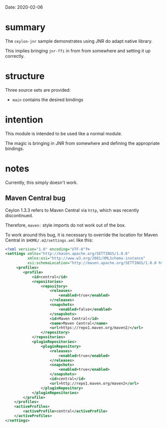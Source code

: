 Date: 2020-02-06

# summary

The `ceylon-jnr` sample demonstrates using JNR do adapt native library.

This implies bringing `jnr-ffi` in from from somewhere and setting it up correctly.

# structure

Three source sets are provided:

- `main` contains the desired bindings

# intention

This module is intended to be used like a normal module.

The magic is bringing in JNR from somewhere and defining the appropriate bindings.

# notes

Currently, this simply doesn't work.

## Maven Central bug

Ceylon 1.3.3 refers to Maven Central via `http`, which was recently discontinued.

Therefore, `maven:` style imports do not work out of the box.

To work around this bug, it is necessary to override the location for Maven Central in `$HOME/.m2/settings.xml` like this:

```xml
<?xml version="1.0" encoding="UTF-8"?>
<settings xmlns="http://maven.apache.org/SETTINGS/1.0.0"
          xmlns:xsi="http://www.w3.org/2001/XMLSchema-instance"
          xsi:schemaLocation="http://maven.apache.org/SETTINGS/1.0.0 http://maven.apache.org/xsd/settings-1.0.0.xsd">
     <profiles>
        <profile>
            <id>central</id>
            <repositories>
                <repository>
                    <releases>
                        <enabled>true</enabled>
                    </releases>
                    <snapshots>
                        <enabled>false</enabled>
                    </snapshots>
                    <id>Maven Central</id>
                    <name>Maven Central</name>
                    <url>https://repo1.maven.org/maven2/</url>
                </repository>
            </repositories>
            <pluginRepositories>
                <pluginRepository>
                    <releases>
                        <enabled>true</enabled>
                    </releases>
                    <snapshots>
                        <enabled>true</enabled>
                    </snapshots>
                    <id>central</id>
                    <url>http://repo1.maven.org/maven2</url>
                </pluginRepository>
            </pluginRepositories>
        </profile>
    </profiles>
    <activeProfiles>
        <activeProfile>central</activeProfile>
    </activeProfiles>
</settings>
```
